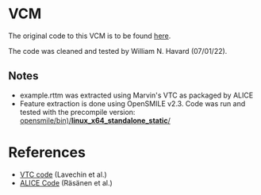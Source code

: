 # VCM

The original code to this VCM is to be found [here](https://github.com/srvk/vcm). 

The code was cleaned and tested by William N. Havard (07/01/22).

## Notes

* example.rttm was extracted using Marvin's VTC as packaged by ALICE
* Feature extraction is done using OpenSMILE v2.3. Code was run and tested with the precompile version: [opensmile/bin)/**linux_x64_standalone_static**/](https://github.com/georgepar/opensmile/tree/master/bin/linux_x64_standalone_static)

# References

* [VTC code](https://github.com/MarvinLvn/voice-type-classifier) (Lavechin et al.)
* [ALICE Code](https://github.com/orasanen/ALICE) (Räsänen et al.)
